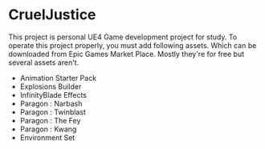 # CruelJustice
This project is personal UE4 Game development project for study.
To operate this project properly, you must add following assets.
Which can be downloaded from Epic Games Market Place.
Mostly they're for free but several assets aren't.

- Animation Starter Pack
- Explosions Builder
- InfinityBlade Effects
- Paragon : Narbash
- Paragon : Twinblast
- Paragon : The Fey
- Paragon : Kwang
- Environment Set
